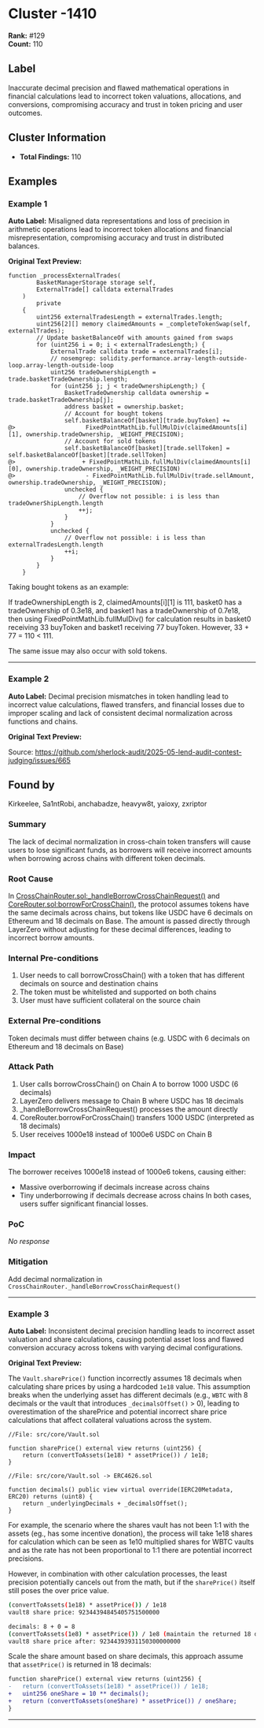 # Cluster -1410

**Rank:** #129  
**Count:** 110  

## Label
Inaccurate decimal precision and flawed mathematical operations in financial calculations lead to incorrect token valuations, allocations, and conversions, compromising accuracy and trust in token pricing and user outcomes.

## Cluster Information
- **Total Findings:** 110

## Examples

### Example 1

**Auto Label:** Misaligned data representations and loss of precision in arithmetic operations lead to incorrect token allocations and financial misrepresentation, compromising accuracy and trust in distributed balances.  

**Original Text Preview:**

```solidity
function _processExternalTrades(
        BasketManagerStorage storage self,
        ExternalTrade[] calldata externalTrades
    )
        private
    {
        uint256 externalTradesLength = externalTrades.length;
        uint256[2][] memory claimedAmounts = _completeTokenSwap(self, externalTrades);
        // Update basketBalanceOf with amounts gained from swaps
        for (uint256 i = 0; i < externalTradesLength;) {
            ExternalTrade calldata trade = externalTrades[i];
            // nosemgrep: solidity.performance.array-length-outside-loop.array-length-outside-loop
            uint256 tradeOwnershipLength = trade.basketTradeOwnership.length;
            for (uint256 j; j < tradeOwnershipLength;) {
                BasketTradeOwnership calldata ownership = trade.basketTradeOwnership[j];
                address basket = ownership.basket;
                // Account for bought tokens
                self.basketBalanceOf[basket][trade.buyToken] +=
@>                    FixedPointMathLib.fullMulDiv(claimedAmounts[i][1], ownership.tradeOwnership, _WEIGHT_PRECISION);
                // Account for sold tokens
                self.basketBalanceOf[basket][trade.sellToken] = self.basketBalanceOf[basket][trade.sellToken]
@>                   + FixedPointMathLib.fullMulDiv(claimedAmounts[i][0], ownership.tradeOwnership, _WEIGHT_PRECISION)
@>                    - FixedPointMathLib.fullMulDiv(trade.sellAmount, ownership.tradeOwnership, _WEIGHT_PRECISION);
                unchecked {
                    // Overflow not possible: i is less than tradeOwnerShipLength.length
                    ++j;
                }
            }
            unchecked {
                // Overflow not possible: i is less than externalTradesLength.length
                ++i;
            }
        }
    }
```

Taking bought tokens as an example:

If tradeOwnershipLength is 2, claimedAmounts[i][1] is 111, basket0 has a tradeOwnership of 0.3e18, and basket1 has a tradeOwnership of 0.7e18, then using FixedPointMathLib.fullMulDiv() for calculation results in basket0 receiving 33 buyToken and basket1 receiving 77 buyToken. However, 33 + 77 = 110 < 111.

The same issue may also occur with sold tokens.

---
### Example 2

**Auto Label:** Decimal precision mismatches in token handling lead to incorrect value calculations, flawed transfers, and financial losses due to improper scaling and lack of consistent decimal normalization across functions and chains.  

**Original Text Preview:**

Source: https://github.com/sherlock-audit/2025-05-lend-audit-contest-judging/issues/665 

## Found by 
Kirkeelee, Sa1ntRobi, anchabadze, heavyw8t, yaioxy, zxriptor

### Summary

The lack of decimal normalization in cross-chain token transfers will cause users to lose significant funds, as borrowers will receive incorrect amounts when borrowing across chains with different token decimals.

### Root Cause

In [CrossChainRouter.sol:_handleBorrowCrossChainRequest()](https://github.com/sherlock-audit/2025-05-lend-audit-contest/blob/713372a1ccd8090ead836ca6b1acf92e97de4679/Lend-V2/src/LayerZero/CrossChainRouter.sol#L581) and [CoreRouter.sol:borrowForCrossChain()](https://github.com/sherlock-audit/2025-05-lend-audit-contest/blob/713372a1ccd8090ead836ca6b1acf92e97de4679/Lend-V2/src/LayerZero/CoreRouter.sol#L195C5-L205C6), the protocol assumes tokens have the same decimals across chains, but tokens like USDC have 6 decimals on Ethereum and 18 decimals on Base. The amount is passed directly through LayerZero without adjusting for these decimal differences, leading to incorrect borrow amounts.

### Internal Pre-conditions

1. User needs to call borrowCrossChain() with a token that has different decimals on source and destination chains
2. The token must be whitelisted and supported on both chains
3. User must have sufficient collateral on the source chain

### External Pre-conditions

Token decimals must differ between chains (e.g. USDC with 6 decimals on Ethereum and 18 decimals on Base)

### Attack Path

1. User calls borrowCrossChain() on Chain A to borrow 1000 USDC (6 decimals)
2. LayerZero delivers message to Chain B where USDC has 18 decimals
3. _handleBorrowCrossChainRequest() processes the amount directly
4. CoreRouter.borrowForCrossChain() transfers 1000 USDC (interpreted as 18 decimals)
5. User receives 1000e18 instead of 1000e6 USDC on Chain B

### Impact

The borrower receives 1000e18 instead of 1000e6 tokens, causing either:

- Massive overborrowing if decimals increase across chains
- Tiny underborrowing if decimals decrease across chains In both cases, users suffer significant financial losses.

### PoC

_No response_

### Mitigation

Add decimal normalization in `CrossChainRouter._handleBorrowCrossChainRequest()`

---
### Example 3

**Auto Label:** Inconsistent decimal precision handling leads to incorrect asset valuation and share calculations, causing potential asset loss and flawed conversion accuracy across tokens with varying decimal configurations.  

**Original Text Preview:**

The `Vault.sharePrice()` function incorrectly assumes 18 decimals when calculating share prices by using a hardcoded `1e18` value. This assumption breaks when the underlying asset has different decimals (e.g., `WBTC` with 8 decimals or the vault that introduces `_decimalsOffset()` > 0), leading to overestimation of the sharePrice and potential incorrect share price calculations that affect collateral valuations across the system.

```solidity
//File: src/core/Vault.sol

function sharePrice() external view returns (uint256) {
    return (convertToAssets(1e18) * assetPrice()) / 1e18;
}
```

```solidity
//File: src/core/Vault.sol -> ERC4626.sol

function decimals() public view virtual override(IERC20Metadata, ERC20) returns (uint8) {
    return _underlyingDecimals + _decimalsOffset();
}
```

For example, the scenario where the shares vault has not been 1:1 with the assets (eg., has some incentive donation), the process will take 1e18 shares for calculation which can be seen as 1e10 multiplied shares for WBTC vaults and as the rate has not been proportional to 1:1 there are potential incorrect precisions.

However, in combination with other calculation processes, the least precision potentially cancels out from the math, but if the `sharePrice()` itself still poses the over price value.

```bash
(convertToAssets(1e18) * assetPrice()) / 1e18
vault8 share price: 92344394845405751500000

decimals: 8 + 0 = 8
(convertToAssets(1e8) * assetPrice()) / 1e8 (maintain the returned 18 decimals)
vault8 share price after: 92344393931150300000000
```

Scale the share amount based on share decimals, this approach assume that `assetPrice()` is returned in 18 decimals:

```diff
function sharePrice() external view returns (uint256) {
-   return (convertToAssets(1e18) * assetPrice()) / 1e18;
+   uint256 oneShare = 10 ** decimals();
+   return (convertToAssets(oneShare) * assetPrice()) / oneShare;
}
```

---
